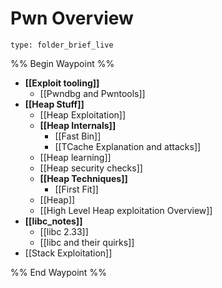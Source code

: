 # Pwn Overview
 
```ccard
type: folder_brief_live
```
 
%% Begin Waypoint %%
- **[[Exploit tooling]]**
	- [[Pwndbg and Pwntools]]
- **[[Heap Stuff]]**
	- [[Heap Exploitation]]
	- **[[Heap Internals]]**
		- [[Fast Bin]]
		- [[TCache Explanation and attacks]]
	- [[Heap learning]]
	- [[Heap security checks]]
	- **[[Heap Techniques]]**
		- [[First Fit]]
	- [[Heap]]
	- [[High Level Heap exploitation Overview]]
- **[[libc_notes]]**
	- [[libc 2.33]]
	- [[libc and their quirks]]
- [[Stack Exploitation]]

%% End Waypoint %%